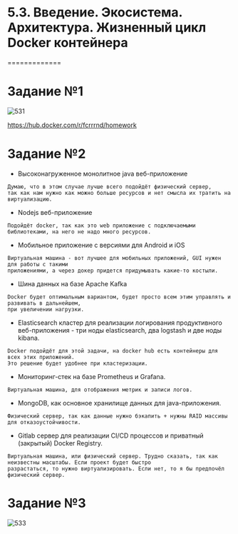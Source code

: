 # 5.3. Введение. Экосистема. Архитектура. Жизненный цикл Docker контейнера
=============

# Задание №1

![531](https://user-images.githubusercontent.com/93032289/153710144-64efd830-9c5e-4e0b-afd3-ac8d8211970e.jpg)

https://hub.docker.com/r/fcrrrnd/homework

# Задание №2

   - Высоконагруженное монолитное java веб-приложение
   ```
   Думаю, что в этом случае лучше всего подойдёт физический сервер,     
   так как нам нужно как можно больше ресурсов и нет смысла их тратить на виртуализацию.
   ```
   - Nodejs веб-приложение
   ```
   Подойдёт docker, так как это web приложение с подключаемыми библиотеками, на него не надо много ресурсов.
   ```
   - Мобильное приложение c версиями для Android и iOS
   ```
   Виртуальная машина - вот лучшее для мобильных приложений, GUI нужен для работы с такими    
   приложениями, а через докер придется придумывать какие-то костыли.
   ```
   - Шина данных на базе Apache Kafka
   ```
   Docker будет оптимальным вариантом, будет просто всем этим управлять и развивать в дальнейшем,    
   при увеличении нагрузки.
   ```
   - Elasticsearch кластер для реализации логирования продуктивного веб-приложения - три ноды elasticsearch, два logstash и две ноды kibana.
   ```
   Docker подойдёт для этой задачи, на docker hub есть контейнеры для всех этих приложений.    
   Это решение будет удобнее при кластеризации. 
   ```
   - Мониторинг-стек на базе Prometheus и Grafana.
   ```
   Виртуальная машина, для отображения метрик и записи логов.
   ```
   - MongoDB, как основное хранилище данных для java-приложения.
   ```
   Физический сервер, так как данные нужно бэкапить + нужны RAID массивы для отказоустойчивости.
   ```
   - Gitlab сервер для реализации CI/CD процессов и приватный (закрытый) Docker Registry.
   ```
   Виртуальная машина, или физический сервер. Трудно сказать, так как неизвестны масштабы. Если проект будет быстро    
   разрастаться, то нужно виртуализировать. Если нет, то я бы предпочёл физический сервер.
   ```

# Задание №3

![533](https://user-images.githubusercontent.com/93032289/153754778-4fab94d6-1c3e-45a6-a0fb-573d5bbdf682.jpg)


